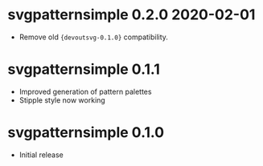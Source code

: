 
# svgpatternsimple 0.2.0  2020-02-01

* Remove old `{devoutsvg-0.1.0}` compatibility.

# svgpatternsimple 0.1.1

* Improved generation of pattern palettes
* Stipple style now working

# svgpatternsimple 0.1.0

* Initial release

